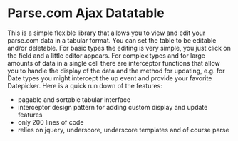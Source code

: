 Parse.com Ajax Datatable
========================

This is a simple flexible library that allows you to view and edit your parse.com
data in a tabular format.  You can set the table to be editable and/or deletable.
For basic types the editing is very simple, you just click on the field and a little
editor appears.  For complex types and for large amounts of data in a single cell 
there are interceptor functions that allow you to handle the display of the data and 
the method for updating, e.g. for Date types you might intercept the up event and 
provide your favorite Datepicker.  Here is a quick run down of the features:

* pagable and sortable tabular interface
* interceptor design pattern for adding custom display and update features
* only 200 lines of code
* relies on jquery, underscore, underscore templates and of course parse
